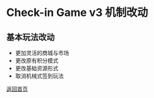 # Check-in Game v3 机制改动

## 基本玩法改动

- 更加灵活的商城与市场
- 更改原有积分模式
- 更改基础资源形式
- 取消机械式签到玩法

[返回首页](./index.md)
